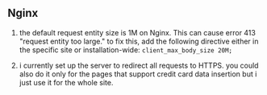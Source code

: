 
## Nginx

1. the default request entity size is 1M on Nginx. This can cause error 413 "request entity too large." to fix this, add the following directive either in the specific site or installation-wide:
`client_max_body_size 20M;`

2. i currently set up the server to redirect all requests to HTTPS. you could
also do it only for the pages that support credit card data insertion but i
just use it for the whole site. 

